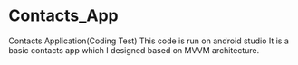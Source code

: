 # Contacts_App
Contacts Application(Coding Test)
This code is run on android studio
It is a basic contacts app which I designed based on MVVM architecture.
